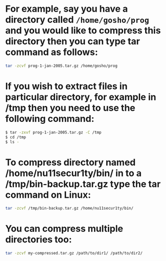 # For example, say you have a directory called `/home/gosho/prog` and you would like to compress this directory then you can type tar command as follows:
```bash
tar -zcvf prog-1-jan-2005.tar.gz /home/gosho/prog
```

# If you wish to extract files in particular directory, for example in /tmp then you need to use the following command:

```bash
$ tar -zxvf prog-1-jan-2005.tar.gz -C /tmp
$ cd /tmp
$ ls -
```
# To compress directory named /home/nu11secur1ty/bin/ in to a /tmp/bin-backup.tar.gz type the tar command on Linux:
```bash
tar -zcvf /tmp/bin-backup.tar.gz /home/nu11secur1ty/bin/
```

# You can compress multiple directories too:

```bash
tar -zcvf my-compressed.tar.gz /path/to/dir1/ /path/to/dir2/
```

